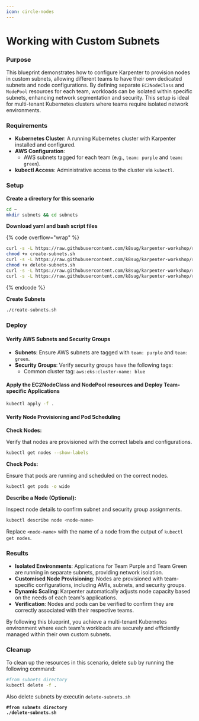 ```yaml
---
icon: circle-nodes
---
```


# Working with Custom Subnets

### Purpose

This blueprint demonstrates how to configure Karpenter to provision nodes in custom subnets, allowing different teams to have their own dedicated subnets and node configurations. By defining separate `EC2NodeClass` and `NodePool` resources for each team, workloads can be isolated within specific subnets, enhancing network segmentation and security. This setup is ideal for multi-tenant Kubernetes clusters where teams require isolated network environments.

### Requirements

* **Kubernetes Cluster**: A running Kubernetes cluster with Karpenter installed and configured.
* **AWS Configuration**:
  * AWS subnets tagged for each team (e.g., `team: purple` and `team: green`).
* **kubectl Access**: Administrative access to the cluster via `kubectl`.

### Setup

**Create a directory for this scenario**

```bash
cd ~
mkdir subnets && cd subnets
```

**Download yaml and bash script files**

{% code overflow="wrap" %}
```bash
curl -s -L https://raw.githubusercontent.com/k8sug/karpenter-workshop/refs/heads/main/resources/working-with-subnets/create-subnets.sh > create-subnets.sh
chmod +x create-subnets.sh
curl -s -L https://raw.githubusercontent.com/k8sug/karpenter-workshop/refs/heads/main/resources/working-with-subnets/delete-subnets.sh > delete-subnets.sh
chmod +x delete-subnets.sh
curl -s -L https://raw.githubusercontent.com/k8sug/karpenter-workshop/refs/heads/main/resources/working-with-subnets/subnets-nodeclass-nodepool.yaml > subnets-nodeclass-nodepool.yaml
curl -s -L https://raw.githubusercontent.com/k8sug/karpenter-workshop/refs/heads/main/resources/working-with-subnets/workload-subnets.yaml > workload-subnets.yaml
```
{% endcode %}

**Create Subnets**

```bash
./create-subnets.sh
```

### Deploy

#### Verify AWS Subnets and Security Groups

* **Subnets**: Ensure AWS subnets are tagged with `team: purple` and `team: green`.
* **Security Groups**: Verify security groups have the following tags:
  * Common cluster tag: `aws:eks:cluster-name: blue`

#### **Apply the EC2NodeClass and NodePool resources  and** Deploy Team-specific Applications

```bash
kubectl apply -f .
```

#### Verify Node Provisioning and Pod Scheduling

**Check Nodes:**

Verify that nodes are provisioned with the correct labels and configurations.

```bash
kubectl get nodes --show-labels
```

**Check Pods:**

Ensure that pods are running and scheduled on the correct nodes.

```bash
kubectl get pods -o wide
```

**Describe a Node (Optional):**

Inspect node details to confirm subnet and security group assignments.

```bash
kubectl describe node <node-name>
```

Replace `<node-name>` with the name of a node from the output of `kubectl get nodes`.

### Results

* **Isolated Environments**: Applications for Team Purple and Team Green are running in separate subnets, providing network isolation.
* **Customised Node Provisioning**: Nodes are provisioned with team-specific configurations, including AMIs, subnets, and security groups.
* **Dynamic Scaling**: Karpenter automatically adjusts node capacity based on the needs of each team's applications.
* **Verification**: Nodes and pods can be verified to confirm they are correctly associated with their respective teams.

By following this blueprint, you achieve a multi-tenant Kubernetes environment where each team's workloads are securely and efficiently managed within their own custom subnets.

### Cleanup

To clean up the resources in this scenario, delete sub by running the following command:

```bash
#from subnets directory
kubectl delete -f .
```

Also delete subnets by executin `delete-subnets.sh`

<pre class="language-bash"><code class="lang-bash"><strong>#from subnets directory
</strong><strong>./delete-subnets.sh
</strong></code></pre>
